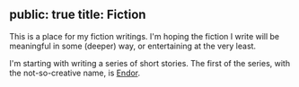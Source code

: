 public: true
title: Fiction
---

This is a place for my fiction writings. I'm hoping the fiction I write will be meaningful in some (deeper) way, or entertaining at the very least.

I'm starting with writing a series of short stories. The first of the series, with the not-so-creative name, is [Endor]({{link('endor')}}).

